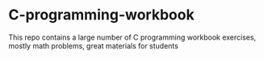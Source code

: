 # C-programming-workbook
This repo contains a large number of C programming workbook exercises, mostly math problems, great materials for students
